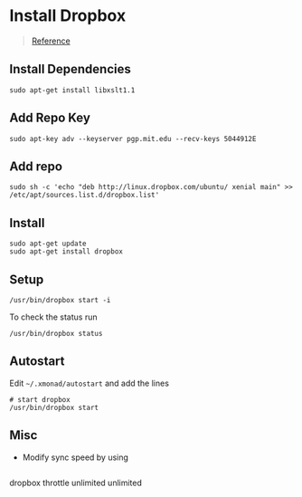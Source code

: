 # Install Dropbox

> [Reference](www.ubuntuupdates.org/ppa/dropbox)

## Install Dependencies
```shell
sudo apt-get install libxslt1.1
```

## Add Repo Key
```shell
sudo apt-key adv --keyserver pgp.mit.edu --recv-keys 5044912E
```

## Add repo
```shell
sudo sh -c 'echo "deb http://linux.dropbox.com/ubuntu/ xenial main" >> /etc/apt/sources.list.d/dropbox.list' 
```

## Install
```shell
sudo apt-get update
sudo apt-get install dropbox
```

## Setup
```shell
/usr/bin/dropbox start -i
```
To check the status run
```shell
/usr/bin/dropbox status
```

## Autostart
Edit `~/.xmonad/autostart` and add the lines
```shell
# start dropbox
/usr/bin/dropbox start
```

## Misc
* Modify sync speed by using 

  ```shell
dropbox throttle unlimited unlimited
```
